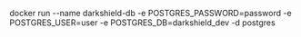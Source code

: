 docker run --name darkshield-db -e POSTGRES_PASSWORD=password -e POSTGRES_USER=user -e POSTGRES_DB=darkshield_dev -d postgres